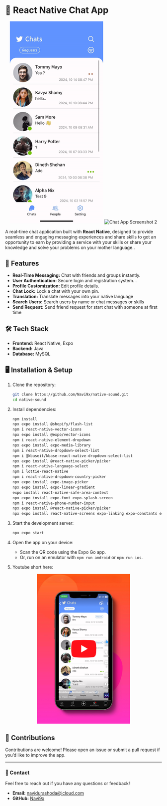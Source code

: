 # 📱 React Native Chat App  

<div align="center">
   <img src="frontend/assets/images/gitgif(1).gif" alt="Chat App Screenshot 1" width="300">
   <img src="frontend/assets/images/gitgif(2).gif" alt="Chat App Screenshot 2" width="300">
</div>


A real-time chat application built with **React Native**, designed to provide seamless and engaging messaging experiences and share skills to got an opportunity to earn by  providing a service with your skills or share your knowledge and solve your problems on your mother language..

## 🚀 Features  
- **Real-Time Messaging:** Chat with friends and groups instantly.  
- **User Authentication:** Secure login and registration system.  .  
- **Profile Customization:** Edit profile details.
- **Chat Lock:** Lock a chat with your own pin.
- **Translation:** Translate messages into your native language
- **Search Users:** Search users by name or chat messages or skills
- **Send Request:** Send friend request for start chat with someone at first time

## 🛠️ Tech Stack  
- **Frontend:** React Native, Expo  
- **Backend:** Java
- **Database:** MySQL

## 🖥️ Installation & Setup  
1. Clone the repository:  
   ```bash
   git clone https://github.com/Navi9x/native-sound.git
   cd native-sound
   ```

2. Install dependencies:  
   ```bash
   npm install
   npx expo install @shopify/flash-list
   npm i react-native-vector-icons
   npx expo install @expo/vector-icons
   npm i react-native-element-dropdown
   npx expo install expo-media-library
   npm i react-native-dropdown-select-list
   npm i @kbaseit/kbase-react-native-dropdown-select-list
   npx expo install @react-native-picker/picker
   npm i react-native-language-select
   npm i lottie-react-native
   npm i react-native-dropdown-country-picker
   npx expo install expo-image-picker
   npx expo install expo-linear-gradient
   expo install react-native-safe-area-context
   npx expo install expo-font expo-splash-screen
   npm i react-native-phone-number-input
   npx expo install @react-native-picker/picker
   npx expo install react-native-screens expo-linking expo-constants expo-status-bar
   
   ```

3. Start the development server:  
   ```bash
   npx expo start
   ```

4. Open the app on your device:  
   - Scan the QR code using the Expo Go app.  
   - Or, run on an emulator with `npm run android` or `npm run ios`.    

5. Youtube short here: 
<div align="center">
<a  href="https://youtube.com/shorts/mEHvw9Qssk4?si=lvMY1IIHtAgTj1Lc" target="_blank">
  <img src="frontend/assets/images/5.jpeg" alt="Youtube short" width="300">
</a>
</div>


## 🤝 Contributions  
Contributions are welcome! Please open an issue or submit a pull request if you’d like to improve the app.  

---

### 📧 Contact  
Feel free to reach out if you have any questions or feedback!  
- **Email:** navidurashoda@icloud.com 
- **GitHub:** [Navi9x](https://github.com/Navi9x)  


